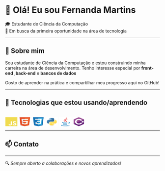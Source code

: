 # 👋 Olá! Eu sou Fernanda Martins

🎓 Estudante de Ciência da Computação  
🚀 Em busca da primeira oportunidade na área de tecnologia  

---

## 🧠 Sobre mim

Sou estudante de Ciência da Computação e estou construindo minha carreira na área de desenvolvimento. Tenho interesse especial por **front-end** ,**back-end** e **bancos de dados**

Gosto de aprender na prática e compartilhar meu progresso aqui no GitHub!

---

## 🔧 Tecnologias que estou usando/aprendendo

<div style="display: inline_block"><br>
  <img align="center" alt="JS" height="30" width="40" src="https://raw.githubusercontent.com/devicons/devicon/master/icons/javascript/javascript-plain.svg">
  <img align="center" alt="HTML" height="30" width="40" src="https://raw.githubusercontent.com/devicons/devicon/master/icons/html5/html5-original.svg">
  <img align="center" alt="CSS" height="30" width="40" src="https://raw.githubusercontent.com/devicons/devicon/master/icons/css3/css3-original.svg">
  <img align="center" alt="Python" height="30" width="40" src="https://raw.githubusercontent.com/devicons/devicon/master/icons/python/python-original.svg">
  <img align="center" alt="Java" height="30" width="40" src="https://raw.githubusercontent.com/devicons/devicon/master/icons/java/java-original.svg">
  <img align="center" alt="Csharp" height="30" width="40" src="https://raw.githubusercontent.com/devicons/devicon/master/icons/csharp/csharp-original.svg">
</div> 

---

## 📫 Contato



---

🔍 *Sempre aberto a colaborações e novos aprendizados!*

